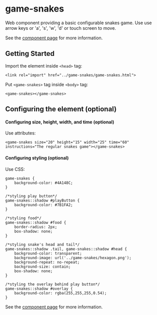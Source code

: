 game-snakes
============

Web component providing a basic configurable snakes game. Use use arrow keys or 'a', 's', 'w', 'd' or touch screen to move.

See the [component page](http://namannehra.github.io/game-snakes/) for more information.

## Getting Started

Import the element inside ```<head>``` tag:
```
<link rel="import" href="../game-snakes/game-snakes.html">
```

Put ```<game-snakes>``` tag inside ```<body>``` tag:
```
<game-snakes></game-snakes>
```

## Configuring the element (optional)

#### Configuring size, height, width, and time (optional)
Use attributes:
```
<game-snakes size="20" height="15" width="25" time="60" instructions="The regular snakes game"></game-snakes>
```

#### Configuring styling (optional)
Use CSS:
```
game-snakes {
	background-color: #4A148C;
}

/*styling play button*/
game-snakes::shadow #playButton {
	background-color: #7B1FA2;
}

/*styling food*/
game-snakes::shadow #food {
	border-radius: 2px;
	box-shadow: none;
}

/*styling snake's head and tail*/
game-snakes::shadow .tail, game-snakes::shadow #head {
	background-color: transparent;
	background-image: url('../game-snakes/hexagon.png');
	background-repeat: no-repeat;
	background-size: contain;
	box-shadow: none;
}

/*styling the overlay behind play button*/
game-snakes::shadow #overlay {
	background-color: rgba(255,255,255,0.54);
}
```

See the [component page](http://namannehra.github.io/game-snakes/) for more information.
